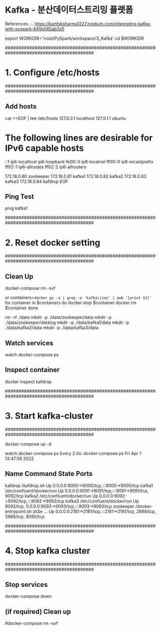 # Kafka - 분산데이터스트리밍 플랫폼

References:
-. https://karthiksharma1227.medium.com/integrating-kafka-with-pyspark-845b065ab2e5

export WORKDIR='/root/PySpark/workspace/3_Kafka'
cd $WORKDIR


#########################################################################################
# 1. Configure /etc/hosts
#########################################################################################

## Add hosts
cat <<EOF | tee /etc/hosts
127.0.0.1       localhost
127.0.1.1       ubuntu

# The following lines are desirable for IPv6 capable hosts
::1     ip6-localhost ip6-loopback
fe00::0 ip6-localnet
ff00::0 ip6-mcastprefix
ff02::1 ip6-allnodes
ff02::2 ip6-allrouters

172.18.0.80     zookeeper
172.18.0.81     kafka1
172.18.0.82     kafka2
172.18.0.83     kafka3
172.18.0.84     kafdrop
EOF

## Ping Test
ping kafka1

#########################################################################################
# 2. Reset docker setting
#########################################################################################

## Clean Up
docker-compose rm -svf

or 
containers=`docker ps -a | grep -e 'kafka\|zoo' | awk '{print $1}'`
for container in $containers
do
    docker stop $container
    docker rm $container
done

rm -rf ./data
mkdir -p ./data/zookeeper/data
mkdir -p ./data/zookeeper/datalog
mkdir -p ./data/kafka1/data
mkdir -p ./data/kafka2/data
mkdir -p ./data/kafka3/data

## Watch services
watch docker-compose ps

## Inspect container
docker inspect kafdrop


#########################################################################################
# 3. Start kafka-cluster
#########################################################################################

docker-compose up -d

watch docker-compose ps
Every 2.0s: docker-compose ps                                                                                   Fri Apr  1 13:47:56 2022

  Name                 Command               State                                   Ports
---------------------------------------------------------------------------------------------------------------------------
kafdrop     /kafdrop.sh                      Up      0.0.0.0:9000->9000/tcp,:::9000->9000/tcp
kafka1      /etc/confluent/docker/run        Up      0.0.0.0:9091->9091/tcp,:::9091->9091/tcp, 9092/tcp
kafka2      /etc/confluent/docker/run        Up      0.0.0.0:9092->9092/tcp,:::9092->9092/tcp
kafka3      /etc/confluent/docker/run        Up      9092/tcp, 0.0.0.0:9093->9093/tcp,:::9093->9093/tcp
zookeeper   /docker-entrypoint.sh zkSe ...   Up      0.0.0.0:2181->2181/tcp,:::2181->2181/tcp, 2888/tcp, 3888/tcp, 8080/tcp


#########################################################################################
# 4. Stop kafka cluster
#########################################################################################

## Stop services
docker-compose down

## (if required) Clean up
#docker-compose rm -svf

